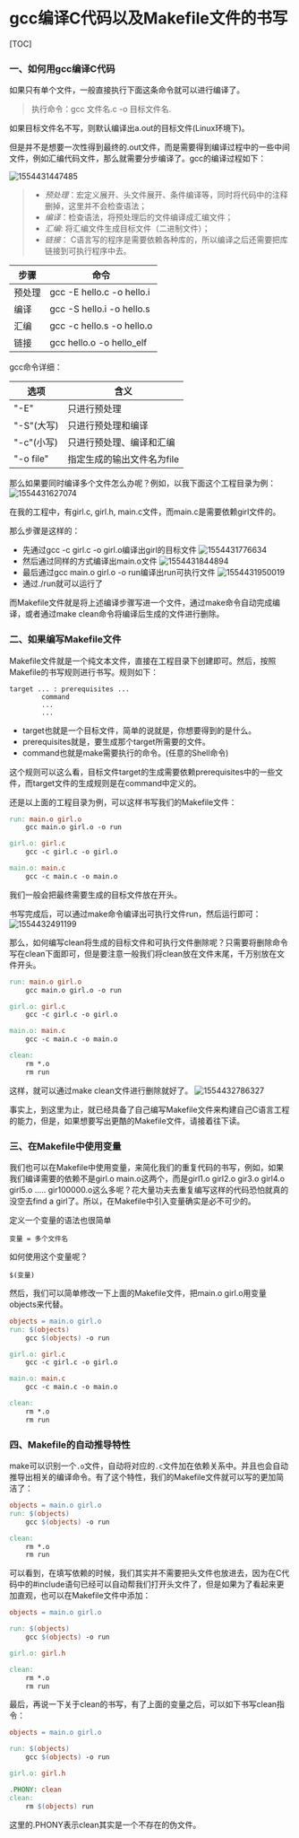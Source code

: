 # gcc编译C代码以及Makefile文件的书写

[TOC]

### 一、如何用gcc编译C代码

如果只有单个文件，一般直接执行下面这条命令就可以进行编译了。

> 执行命令：gcc 文件名.c -o 目标文件名. 

如果目标文件名不写，则默认编译出a.out的目标文件(Linux环境下)。 

但是并不是想要一次性得到最终的.out文件，而是需要得到编译过程中的一些中间文件，例如汇编代码文件，那么就需要分步编译了。gcc的编译过程如下：

![1554431447485](assets/1554431447485.png)

> - *预处理*：宏定义展开、头文件展开、条件编译等，同时将代码中的注释删掉，这里并不会检查语法；  
> - *编译*：检查语法，将预处理后的文件编译成汇编文件；  
> - *汇编*: 将汇编文件生成目标文件（二进制文件）；  
> - *链接*： C语言写的程序是需要依赖各种库的，所以编译之后还需要把库链接到可执行程序中去。  

步骤  | 命令  
--|--
预处理  | gcc -E hello.c -o hello.i    
编译  | gcc -S hello.i -o hello.s   
汇编  | gcc -c hello.s -o hello.o   
链接 | gcc hello.o -o hello_elf  
gcc命令详细：  

选项  | 含义   
--|--
"-E"  | 只进行预处理  
"-S"(大写)  | 只进行预处理和编译  
"-c"(小写)  | 只进行预处理、编译和汇编    
"-o file"  | 指定生成的输出文件名为file   



那么如果要同时编译多个文件怎么办呢？例如，以我下面这个工程目录为例：
![1554431627074](assets/1554431627074.png)

在我的工程中，有girl.c, girl.h, main.c文件，而main.c是需要依赖girl文件的。

那么步骤是这样的：

- 先通过gcc -c girl.c -o girl.o编译出girl的目标文件
  ![1554431776634](assets/1554431776634.png)
- 然后通过同样的方式编译出main.o文件
  ![1554431844894](assets/1554431844894.png)
- 最后通过gcc main.o girl.o -o run编译出run可执行文件
  ![1554431950019](assets/1554431950019.png)
- 通过./run就可以运行了



而Makefile文件就是将上述编译步骤写进一个文件，通过make命令自动完成编译，或者通过make clean命令将编译后生成的文件进行删除。



### 二、如果编写Makefile文件

Makefile文件就是一个纯文本文件，直接在工程目录下创建即可。然后，按照Makefile的书写规则进行书写。规则如下：

```
target ... : prerequisites ...
        command
        ...
        ...
```

- target也就是一个目标文件，简单的说就是，你想要得到的是什么。
- prerequisites就是，要生成那个target所需要的文件。
- command也就是make需要执行的命令。(任意的Shell命令)

这个规则可以这么看，目标文件target的生成需要依赖prerequisites中的一些文件，而target文件的生成规则是在command中定义的。

还是以上面的工程目录为例，可以这样书写我们的Makefile文件：

```makefile
run: main.o girl.o
	gcc main.o girl.o -o run

girl.o: girl.c
	gcc -c girl.c -o girl.o

main.o: main.c
	gcc -c main.c -o main.o
```

我们一般会把最终需要生成的目标文件放在开头。

书写完成后，可以通过make命令编译出可执行文件run，然后运行即可：
![1554432491199](assets/1554432491199.png)

那么，如何编写clean将生成的目标文件和可执行文件删除呢？只需要将删除命令写在clean下面即可，但是要注意一般我们将clean放在文件末尾，千万别放在文件开头。

```makefile
run: main.o girl.o
	gcc main.o girl.o -o run

girl.o: girl.c
	gcc -c girl.c -o girl.o

main.o: main.c
	gcc -c main.c -o main.o

clean:
	rm *.o
	rm run

```

这样，就可以通过make clean文件进行删除就好了。
![1554432786327](assets/1554432786327.png)



事实上，到这里为止，就已经具备了自己编写Makefile文件来构建自己C语言工程的能力，但是，如果想要写出更酷的Makefile文件，请接着往下读。



### 三、在Makefile中使用变量

我们也可以在Makefile中使用变量，来简化我们的重复代码的书写，例如，如果我们编译需要的依赖不是girl.o main.o这两个，而是girl1.o girl2.o gir3.o girl4.o girl5.o ..... gir100000.o这么多呢？花大量功夫去重复编写这样的代码恐怕就真的没空去find a girl了。所以，在Makefile中引入变量确实是必不可少的。

定义一个变量的语法也很简单

```
变量 = 多个文件名
```

如何使用这个变量呢？

```
$(变量)
```

然后，我们可以简单修改一下上面的Makefile文件，把main.o girl.o用变量objects来代替。

```makefile
objects = main.o girl.o
run: $(objects)
	gcc $(objects) -o run

girl.o: girl.c
	gcc -c girl.c -o girl.o

main.o: main.c
	gcc -c main.c -o main.o

clean:
	rm *.o
	rm run
```



### 四、Makefile的自动推导特性

make可以识别一个`.o`文件，自动将对应的`.c`文件加在依赖关系中。并且也会自动推导出相关的编译命令。有了这个特性，我们的Makefile文件就可以写的更加简洁了：

```makefile
objects = main.o girl.o
run: $(objects)
	gcc $(objects) -o run

clean:
	rm *.o
	rm run

```

可以看到，在填写依赖的时候，我们其实并不需要把头文件也放进去，因为在C代码中的#include语句已经可以自动帮我们打开头文件了，但是如果为了看起来更加直观，也可以在Makefile文件中添加：

```makefile
objects = main.o girl.o

run: $(objects)
	gcc $(objects) -o run

girl.o: girl.h

clean:
	rm *.o
	rm run

```

最后，再说一下关于clean的书写，有了上面的变量之后，可以如下书写clean指令：

```makefile
objects = main.o girl.o

run: $(objects)
	gcc $(objects) -o run

girl.o: girl.h

.PHONY: clean
clean:
	rm $(objects) run
```

这里的.PHONY表示clean其实是一个不存在的伪文件。